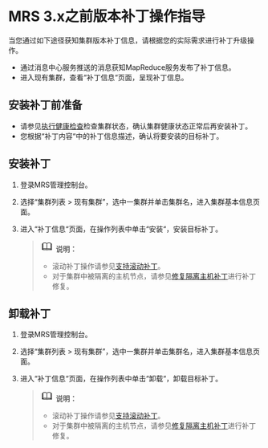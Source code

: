 # MRS 3.x之前版本补丁操作指导<a name="mrs_01_0576"></a>

当您通过如下途径获知集群版本补丁信息，请根据您的实际需求进行补丁升级操作。

-   通过消息中心服务推送的消息获知MapReduce服务发布了补丁信息。
-   进入现有集群，查看“补丁信息“页面，呈现补丁信息。

## 安装补丁前准备<a name="zh-cn_topic_0109318028_section1967921120584"></a>

-   请参见[执行健康检查](执行健康检查-121.md)检查集群状态，确认集群健康状态正常后再安装补丁。
-   您根据“补丁内容“中的补丁信息描述，确认将要安装的目标补丁。

## 安装补丁<a name="zh-cn_topic_0109318028_section10866317102910"></a>

1.  登录MRS管理控制台。
2.  选择“集群列表 \> 现有集群”，选中一集群并单击集群名，进入集群基本信息页面。
3.  进入“补丁信息“页面，在操作列表中单击“安装“，安装目标补丁。

    >![](public_sys-resources/icon-note.gif) **说明：** 
    >-   滚动补丁操作请参见[支持滚动补丁](支持滚动补丁.md)。
    >-   对于集群中被隔离的主机节点，请参见[修复隔离主机补丁](修复隔离主机补丁-165.md)进行补丁修复。


## 卸载补丁<a name="zh-cn_topic_0109318028_section138676177298"></a>

1.  登录MRS管理控制台。
2.  选择“集群列表 \> 现有集群”，选中一集群并单击集群名，进入集群基本信息页面。
3.  进入“补丁信息“页面，在操作列表中单击“卸载“，卸载目标补丁。

    >![](public_sys-resources/icon-note.gif) **说明：** 
    >-   滚动补丁操作请参见[支持滚动补丁](支持滚动补丁.md)。
    >-   对于集群中被隔离的主机节点，请参见[修复隔离主机补丁](修复隔离主机补丁-165.md)进行补丁修复。



